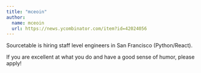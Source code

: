 ```yaml
---
title: "mceoin"
author:
  name: mceoin
  url: https://news.ycombinator.com/item?id=42024056
---
```

Sourcetable is hiring staff level engineers in San Francisco (Python&#x2F;React).

If you are excellent at what you do and have a good sense of humor, please apply!
<JobApplication />
